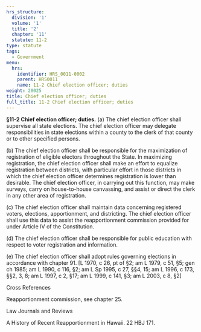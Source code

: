 ```yaml
---
hrs_structure:
  division: '1'
  volume: '1'
  title: '2'
  chapter: '11'
  statute: 11-2
type: statute
tags:
  - Government
menu:
  hrs:
    identifier: HRS_0011-0002
    parent: HRS0011
    name: 11-2 Chief election officer; duties
weight: 20025
title: Chief election officer; duties
full_title: 11-2 Chief election officer; duties
---
```

**§11-2 Chief election officer; duties.** (a) The chief election officer shall supervise all state elections. The chief election officer may delegate responsibilities in state elections within a county to the clerk of that county or to other specified persons.

(b) The chief election officer shall be responsible for the maximization of registration of eligible electors throughout the State. In maximizing registration, the chief election officer shall make an effort to equalize registration between districts, with particular effort in those districts in which the chief election officer determines registration is lower than desirable. The chief election officer, in carrying out this function, may make surveys, carry on house-to-house canvassing, and assist or direct the clerk in any other area of registration.

(c) The chief election officer shall maintain data concerning registered voters, elections, apportionment, and districting. The chief election officer shall use this data to assist the reapportionment commission provided for under Article IV of the Constitution.

(d) The chief election officer shall be responsible for public education with respect to voter registration and information.

(e) The chief election officer shall adopt rules governing elections in accordance with chapter 91\. [L 1970, c 26, pt of §2; am L 1979, c 51, §5; gen ch 1985; am L 1990, c 116, §2; am L Sp 1995, c 27, §§4, 15; am L 1996, c 173, §§2, 3, 8; am L 1997, c 2, §17; am L 1999, c 141, §3; am L 2003, c 8, §2]

Cross References

Reapportionment commission, see chapter 25.

Law Journals and Reviews

A History of Recent Reapportionment in Hawaii. 22 HBJ 171.